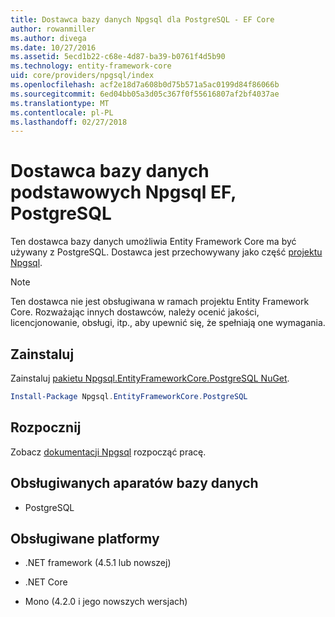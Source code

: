 ```yaml
---
title: Dostawca bazy danych Npgsql dla PostgreSQL - EF Core
author: rowanmiller
ms.author: divega
ms.date: 10/27/2016
ms.assetid: 5ecd1b22-c68e-4d87-ba39-b0761f4d5b90
ms.technology: entity-framework-core
uid: core/providers/npgsql/index
ms.openlocfilehash: acf2e18d7a608b0d75b571a5ac0199d84f86066b
ms.sourcegitcommit: 6ed04bb05a3d05c367f0f55616807af2bf4037ae
ms.translationtype: MT
ms.contentlocale: pl-PL
ms.lasthandoff: 02/27/2018
---
```

# <a name="npgsql-ef-core-database-provider-for-postgresql"></a>Dostawca bazy danych podstawowych Npgsql EF, PostgreSQL

Ten dostawca bazy danych umożliwia Entity Framework Core ma być używany z PostgreSQL. Dostawca jest przechowywany jako część [projektu Npgsql](http://www.npgsql.org).

> [!NOTE]  
> Ten dostawca nie jest obsługiwana w ramach projektu Entity Framework Core. Rozważając innych dostawców, należy ocenić jakości, licencjonowanie, obsługi, itp., aby upewnić się, że spełniają one wymagania.

## <a name="install"></a>Zainstaluj

Zainstaluj [pakietu Npgsql.EntityFrameworkCore.PostgreSQL NuGet](https://www.nuget.org/packages/Npgsql.EntityFrameworkCore.PostgreSQL).

``` powershell
Install-Package Npgsql.EntityFrameworkCore.PostgreSQL
```

## <a name="get-started"></a>Rozpocznij

Zobacz [dokumentacji Npgsql](http://www.npgsql.org/efcore/index.html) rozpocząć pracę.

## <a name="supported-database-engines"></a>Obsługiwanych aparatów bazy danych

* PostgreSQL

## <a name="supported-platforms"></a>Obsługiwane platformy

* .NET framework (4.5.1 lub nowszej)

* .NET Core

* Mono (4.2.0 i jego nowszych wersjach)
